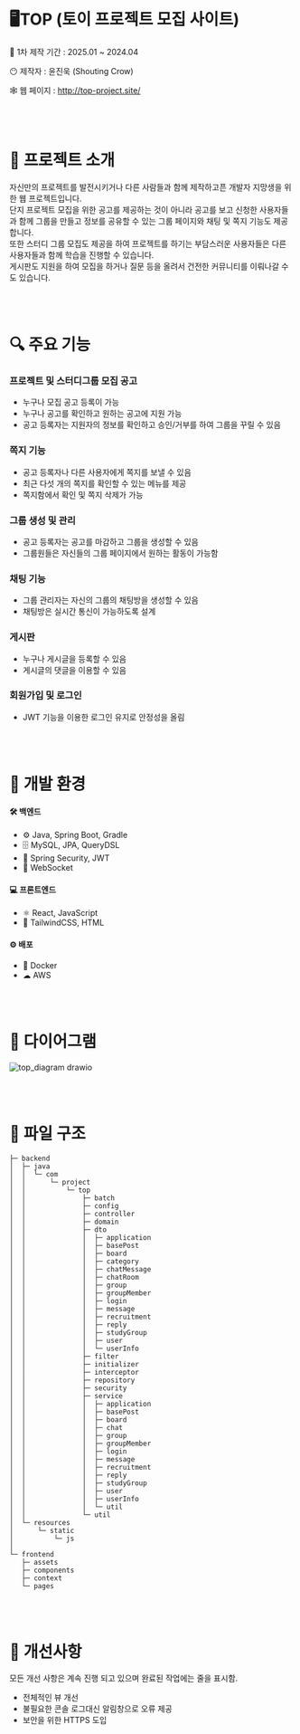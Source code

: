 # 🖥️TOP (토이 프로젝트 모집 사이트)

📆 1차 제작 기간 : 2025.01 ~ 2024.04

😶 제작자 : 윤진욱 (Shouting Crow) </br>

🕸️ 웹 페이지 : http://top-project.site/

<br></br>

# 🧩 프로젝트 소개  

자신만의 프로젝트를 발전시키거나 다른 사람들과 함께 제작하고픈 개발자 지망생을 위한 웹 프로젝트입니다. </br>
단지 프로젝트 모집을 위한 공고를 제공하는 것이 아니라 공고를 보고 신청한 사용자들과 함께 그룹을 만들고 정보를 공유할 수 있는 그룹 페이지와 채팅 및 쪽지 기능도 제공합니다. </br>
또한 스터디 그룹 모집도 제공을 하여 프로젝트를 하기는 부담스러운 사용자들은 다른 사용자들과 함께 학습을 진행할 수 있습니다. </br>
게시판도 지원을 하여 모집을 하거나 질문 등을 올려서 건전한 커뮤니티를 이뤄나갈 수도 있습니다. </br>

<br></br>

# 🔍 주요 기능

### 프로젝트 및 스터디그룹 모집 공고
* 누구나 모집 공고 등록이 가능
* 누구나 공고를 확인하고 원하는 공고에 지원 가능
* 공고 등록자는 지원자의 정보를 확인하고 승인/거부를 하여 그룹을 꾸릴 수 있음
### 쪽지 기능
* 공고 등록자나 다른 사용자에게 쪽지를 보낼 수 있음
* 최근 다섯 개의 쪽지를 확인할 수 있는 메뉴를 제공
* 쪽지함에서 확인 및 쪽지 삭제가 가능
### 그룹 생성 및 관리
* 공고 등록자는 공고를 마감하고 그룹을 생성할 수 있음
* 그룹원들은 자신들의 그룹 페이지에서 원하는 활동이 가능함
### 채팅 기능
* 그룹 관리자는 자신의 그룹의 채팅방을 생성할 수 있음
* 채팅방은 실시간 통신이 가능하도록 설계
### 게시판
* 누구나 게시글을 등록할 수 있음
* 게시글의 댓글을 이용할 수 있음
### 회원가입 및 로그인
* JWT 기능을 이용한 로그인 유지로 안정성을 올림

<br></br>

# 🔧 개발 환경

#### 🛠️ 백엔드
- ⚙️ Java, Spring Boot, Gradle
- 🗄️ MySQL, JPA, QueryDSL
- 🔐 Spring Security, JWT
- 🔌 WebSocket

#### 💻 프론트엔드
- ⚛️ React, JavaScript
- 🎨 TailwindCSS, HTML

#### ⚙️ 배포
- 🐋 Docker
- ☁ AWS

<br></br>

# 📝 다이어그램

![top_diagram drawio](https://github.com/user-attachments/assets/2ffa2c77-7197-44cd-9daf-19efdffbb1ce)

<br></br>

# 📁 파일 구조

```
├─ backend
│  ├─ java
│  │  └─ com
│  │      └─ project
│  │          └─ top
│  │              ├─ batch
│  │              ├─ config
│  │              ├─ controller
│  │              ├─ domain
│  │              ├─ dto
│  │              │  ├─ application
│  │              │  ├─ basePost
│  │              │  ├─ board
│  │              │  ├─ category
│  │              │  ├─ chatMessage
│  │              │  ├─ chatRoom
│  │              │  ├─ group
│  │              │  ├─ groupMember
│  │              │  ├─ login
│  │              │  ├─ message
│  │              │  ├─ recruitment
│  │              │  ├─ reply
│  │              │  ├─ studyGroup
│  │              │  ├─ user
│  │              │  └─ userInfo
│  │              ├─ filter
│  │              ├─ initializer
│  │              ├─ interceptor
│  │              ├─ repository
│  │              ├─ security
│  │              ├─ service
│  │              │  ├─ application
│  │              │  ├─ basePost
│  │              │  ├─ board
│  │              │  ├─ chat
│  │              │  ├─ group
│  │              │  ├─ groupMember
│  │              │  ├─ login
│  │              │  ├─ message
│  │              │  ├─ recruitment
│  │              │  ├─ reply
│  │              │  ├─ studyGroup
│  │              │  ├─ user
│  │              │  ├─ userInfo
│  │              │  └─ util
│  │              └─ util
│  └─ resources
│      └─ static
│          └─ js
│
└─ frontend
   ├─ assets
   ├─ components
   ├─ context
   └─ pages
```

<br></br>

# 🔧 개선사항
모든 개선 사항은 계속 진행 되고 있으며 완료된 작업에는 줄을 표시함.


- 전체적인 뷰 개선
- 불필요한 콘솔 로그대신 알림창으로 오류 제공
- 보안을 위한 HTTPS 도입
